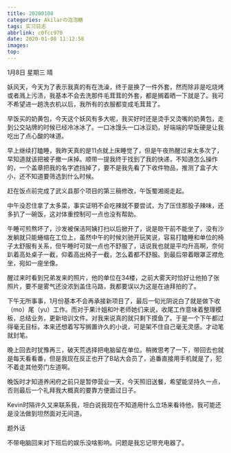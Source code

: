 ```yaml
---
title: 20200108
categories: Akilarの泡泡糖
tags: 实习日志
abbrlink: c0fcc970
date: 2020-01-08 11:12:58
images:
top:
---
```

1月8日 星期三 晴

妖风天，今天为了表示我真的有在洗澡，终于是换了一件外套，然而除非是吃烧烤或者溅上污渍，我基本不会去洗那件毛茸茸的外套，都是搁着晒一下就是了。我可不希望进一趟洗衣机以后，我所有的衣服都变成毛茸茸了。

早饭买的奶黄包，今天这个妖风有多大呢，我买好时还是烫手又烫嘴的奶黄包，走到公交站牌的时候已经冷冰冰了。一口冰馒头一口冰豆奶，好端端的早饭硬是让我吃出了点心酸的味道。

早上继续打瞌睡，我昨天真的是11点就上床睡觉了，但是午夜热醒过来太多次了，早知道就该把被子撤一床掉。顺带一提我终于找到了我的快递，不知道怎么操作的，一个盖章把我的名字遮挡掉了，要不是我先看了下收件物品，推测了盒子大小，还不知道要筛选到什么时候。

赶在饭点前完成了武义县那个项目的第三稿修改，午饭蜀湘阁走起。

中午没忍住拿了太多菜，事实证明不会吃辣就不要尝试，为了压住那股子辣味，还多扒了一碗饭，这对体重控制可一点也没有帮助。

午睡可煎熬坏了，沙发被保洁阿姨打扫以后掀开了，说是晾干前不能坐了，没有沙发躺就只能蜷缩在工位上，虽然中午的时候刘驰开玩笑说，容易打瞌睡和单位的椅子太舒服有关系，但午睡时可就一点也不舒服了，话说我也就是平均升高啊，奈何趴着高处桌子一截，仰着高出椅子一截，怎么着都不舒服。到最后带着眼罩正襟危坐，宛如一座坐像。

醒过来时看到兄弟发来的照片，他的单位在34楼，之前大雾天时恰好让他拍了张照片，要不是雾气还没浓到盖住马路，我都要误以为这是在迪拜拍的了。

下午无所事事，1月份基本不会再承接新项目了，最后一旬光阴说白了就是做下收（mo）尾（yu）工作。而对于果汁姐和叶老师她们来说，收尾工作意味着整理模板，总结业务，更新培训文件。对我来说真的就只剩下摸鱼了。于是一个下午都过得毫无目标，本来还想着写写搁置许久的小说，可是架不住自己毫无灵感。才动笔就封笔。

晚上回去时犹豫再三，破天荒选择把电脑留在单位。稍微思考了一下，带回去也就是每天看看番，但是我现在反正也开了B站大会员了，追番直接用手机就是了，犯不着走其他旁门左道啊。

晚饭时才知道养闲府之前只是暂停营业一天，今天照旧送餐，希望能坚持久一点，否则最后一个礼拜我大概真的要靠方便面过日子。

Kevin时隔许久又来联系我，坦白说我现在不知道用什么立场来看待他，我可能还是没法做到坦然面对无间道。

题外话

不带电脑回来对下班后的娱乐没啥影响。问题是我忘记带充电器了。